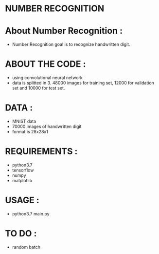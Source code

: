 NUMBER RECOGNITION
=

About Number Recognition :
=

* Number Recognition goal is to recognize handwritten digit.

ABOUT THE CODE :
=

* using convolutional neural network
* data is splitted in 3. 48000 images for training set, 12000 for validation set and 10000 for test set.

DATA :
=

* MNIST data
* 70000 images of handwritten digit
* format is 28x28x1

REQUIREMENTS :
=

* python3.7
* tensorflow
* numpy
* matplotlib

USAGE :
=

* python3.7 main.py

TO DO :
=

* random batch
